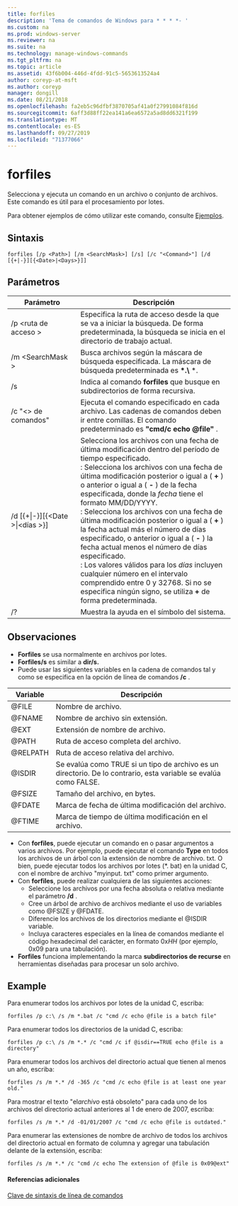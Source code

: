 ```yaml
---
title: forfiles
description: 'Tema de comandos de Windows para * * * *- '
ms.custom: na
ms.prod: windows-server
ms.reviewer: na
ms.suite: na
ms.technology: manage-windows-commands
ms.tgt_pltfrm: na
ms.topic: article
ms.assetid: 43f6b004-446d-4fdd-91c5-5653613524a4
author: coreyp-at-msft
ms.author: coreyp
manager: dongill
ms.date: 08/21/2018
ms.openlocfilehash: fa2eb5c96dfbf3870705af41a0f27991084f816d
ms.sourcegitcommit: 6aff3d88ff22ea141a6ea6572a5ad8dd6321f199
ms.translationtype: MT
ms.contentlocale: es-ES
ms.lasthandoff: 09/27/2019
ms.locfileid: "71377066"
---
```

# <a name="forfiles"></a>forfiles



Selecciona y ejecuta un comando en un archivo o conjunto de archivos. Este comando es útil para el procesamiento por lotes.

Para obtener ejemplos de cómo utilizar este comando, consulte [Ejemplos](#BKMK_examples).

## <a name="syntax"></a>Sintaxis

```
forfiles [/p <Path>] [/m <SearchMask>] [/s] [/c "<Command>"] [/d [{+|-}][{<Date>|<Days>}]]
```


## <a name="parameters"></a>Parámetros

|                     Parámetro                      |                                                                                                                                                                                                                                                                                                    Descripción                                                                                                                                                                                                                                                                                                     |
|----------------------------------------------------|--------------------------------------------------------------------------------------------------------------------------------------------------------------------------------------------------------------------------------------------------------------------------------------------------------------------------------------------------------------------------------------------------------------------------------------------------------------------------------------------------------------------------------------------------------------------------------------------------------------------|
|                     /p \<ruta de acceso >                     |                                                                                                                                                                                                                                                 Especifica la ruta de acceso desde la que se va a iniciar la búsqueda. De forma predeterminada, la búsqueda se inicia en el directorio de trabajo actual.                                                                                                                                                                                                                                                  |
|                  /m \<SearchMask >                  |                                                                                                                                                                                                                                                           Busca archivos según la máscara de búsqueda especificada. La máscara de búsqueda predeterminada es **\*.\\** \*.                                                                                                                                                                                                                                                           |
|                         /s                         |                                                                                                                                                                                                                                                                   Indica al comando **forfiles** que busque en subdirectorios de forma recursiva.                                                                                                                                                                                                                                                                    |
|                  /c "\<> de comandos"                   |                                                                                                                                                                                                                                  Ejecuta el comando especificado en cada archivo. Las cadenas de comandos deben ir entre comillas. El comando predeterminado es **"cmd/c echo @file"** .                                                                                                                                                                                                                                   |
| /d&nbsp;[{+\|-}]&#8288;[{\<Date >\|&#8288;\<días >}] | Selecciona los archivos con una fecha de última modificación dentro del período de tiempo especificado.</br>: Selecciona los archivos con una fecha de última modificación posterior o igual a ( **+** ) o anterior o igual a ( **-** ) de la fecha especificada, donde la *fecha* tiene el formato MM/DD/YYYY.</br>: Selecciona los archivos con una fecha de última modificación posterior o igual a ( **+** ) la fecha actual más el número de días especificado, o anterior o igual a ( **-** ) la fecha actual menos el número de días especificado.</br>: Los valores válidos para los *días* incluyen cualquier número en el intervalo comprendido entre 0 y 32768. Si no se especifica ningún signo, se utiliza **+** de forma predeterminada. |
|                         /?                         |                                                                                                                                                                                                                                                                                        Muestra la ayuda en el símbolo del sistema.                                                                                                                                                                                                                                                                                        |

## <a name="remarks"></a>Observaciones

-   **Forfiles** se usa normalmente en archivos por lotes.
-   **Forfiles/s** es similar a **dir/s.**
-   Puede usar las siguientes variables en la cadena de comandos tal y como se especifica en la opción de línea de comandos **/c** .  

|Variable|Descripción|
|--------|-----------|
|@FILE|Nombre de archivo.|
|@FNAME|Nombre de archivo sin extensión.|
|@EXT|Extensión de nombre de archivo.|
|@PATH|Ruta de acceso completa del archivo.|
|@RELPATH|Ruta de acceso relativa del archivo.|
|@ISDIR|Se evalúa como TRUE si un tipo de archivo es un directorio. De lo contrario, esta variable se evalúa como FALSE.|
|@FSIZE|Tamaño del archivo, en bytes.|
|@FDATE|Marca de fecha de última modificación del archivo.|
|@FTIME|Marca de tiempo de última modificación en el archivo.|

-   Con **forfiles**, puede ejecutar un comando en o pasar argumentos a varios archivos. Por ejemplo, puede ejecutar el comando **Type** en todos los archivos de un árbol con la extensión de nombre de archivo. txt. O bien, puede ejecutar todos los archivos por lotes (*. bat) en la unidad C, con el nombre de archivo "myinput. txt" como primer argumento.
-   Con **forfiles**, puede realizar cualquiera de las siguientes acciones:  
    -   Seleccione los archivos por una fecha absoluta o relativa mediante el parámetro **/d** .
    -   Cree un árbol de archivo de archivos mediante el uso de variables como @FSIZE y @FDATE.
    -   Diferencie los archivos de los directorios mediante el @ISDIR variable.
    -   Incluya caracteres especiales en la línea de comandos mediante el código hexadecimal del carácter, en formato 0x*HH* (por ejemplo, 0x09 para una tabulación).
-   **Forfiles** funciona implementando la marca **subdirectorios de recurse** en herramientas diseñadas para procesar un solo archivo.

## <a name="BKMK_examples"></a>Example

Para enumerar todos los archivos por lotes de la unidad C, escriba:
```
forfiles /p c:\ /s /m *.bat /c "cmd /c echo @file is a batch file"
```
Para enumerar todos los directorios de la unidad C, escriba:
```
forfiles /p c:\ /s /m *.* /c "cmd /c if @isdir==TRUE echo @file is a directory"
```
Para enumerar todos los archivos del directorio actual que tienen al menos un año, escriba:
```
forfiles /s /m *.* /d -365 /c "cmd /c echo @file is at least one year old."
```
Para mostrar el texto "el*archivo* está obsoleto" para cada uno de los archivos del directorio actual anteriores al 1 de enero de 2007, escriba:
```
forfiles /s /m *.* /d -01/01/2007 /c "cmd /c echo @file is outdated." 
```
Para enumerar las extensiones de nombre de archivo de todos los archivos del directorio actual en formato de columna y agregar una tabulación delante de la extensión, escriba:
```
forfiles /s /m *.* /c "cmd /c echo The extension of @file is 0x09@ext" 
```

#### <a name="additional-references"></a>Referencias adicionales

[Clave de sintaxis de línea de comandos](command-line-syntax-key.md)

